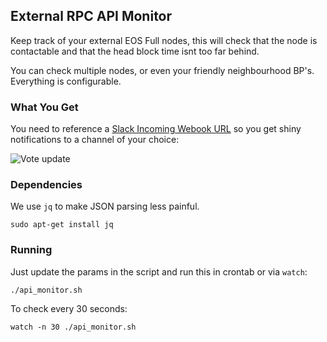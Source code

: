## External RPC API Monitor

Keep track of your external EOS Full nodes, this will check that the node is contactable and that the head block time isnt too far behind.

You can check multiple nodes, or even your friendly neighbourhood BP's. Everything is configurable.

### What You Get

You need to reference a [Slack Incoming Webook URL](https://slack.com/apps/A0F7XDUAZ-incoming-webhooks) so you get shiny notifications to a channel of your choice:

![Vote update](https://blockmatrix.network/assets/img/github/external-api-monitor.png)

### Dependencies

We use `jq` to make JSON parsing less painful.

```
sudo apt-get install jq
```

### Running

Just update the params in the script and run this in crontab or via `watch`:

```
./api_monitor.sh
```

To check every 30 seconds:

```
watch -n 30 ./api_monitor.sh
```